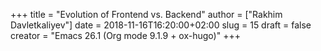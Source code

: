 +++
title = "Evolution of Frontend vs. Backend"
author = ["Rakhim Davletkaliyev"]
date = 2018-11-16T16:20:00+02:00
slug = 15
draft = false
creator = "Emacs 26.1 (Org mode 9.1.9 + ox-hugo)"
+++

